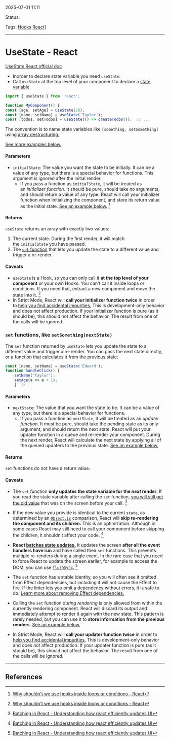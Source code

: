 
2025-07-01 11:11

Status:

Tags: [Hooks](Hooks) [React](3%20-%20Tags/React.md)]

---
# UseState - React
[UseState React official doc](https://react.dev/reference/react/useState)

- Inorder to declare state variable you need `useState`.
- Call `useState` at the top level of your component to declare a [state variable.](https://react.dev/learn/state-a-components-memory)

```jsx
import { useState } from 'react';

function MyComponent() {  
const [age, setAge] = useState(28);  
const [name, setName] = useState('Taylor');  
const [todos, setTodos] = useState(() => createTodos());  // ...
```

The convention is to name state variables like `[something, setSomething]` using [array destructuring.](https://javascript.info/destructuring-assignment)

[See more examples below.](https://react.dev/reference/react/useState#usage)

#### Parameters [](https://react.dev/reference/react/useState#parameters "Link for Parameters")

- `initialState`: The value you want the state to be initially. It can be a value of any type, but there is a special behavior for functions. This argument is ignored after the initial render.
    - If you pass a function as `initialState`, it will be treated as an _initializer function_. It should be pure, should take no arguments, and should return a value of any type. React will call your initializer function when initializing the component, and store its return value as the initial state. [See an example below.](https://react.dev/reference/react/useState#avoiding-recreating-the-initial-state)  [^1]

#### Returns [](https://react.dev/reference/react/useState#returns "Link for Returns")

`useState` returns an array with exactly two values:

1. The current state. During the first render, it will match the `initialState` you have passed.
2. The [`set` function](https://react.dev/reference/react/useState#setstate) that lets you update the state to a different value and trigger a re-render.

#### Caveats [](https://react.dev/reference/react/useState#caveats "Link for Caveats")

- `useState` is a Hook, so you can only call it **at the top level of your component** or your own Hooks. You can’t call it inside loops or conditions. If you need that, extract a new component and move the state into it. [^1]
- In Strict Mode, React will **call your initializer function twice** in order to [help you find accidental impurities.](https://react.dev/reference/react/useState#my-initializer-or-updater-function-runs-twice) This is development-only behavior and does not affect production. If your initializer function is pure (as it should be), this should not affect the behavior. The result from one of the calls will be ignored.

### `set` functions, like `setSomething(nextState)` [](https://react.dev/reference/react/useState#setstate "Link for this heading")

The `set` function returned by `useState` lets you update the state to a different value and trigger a re-render. You can pass the next state directly, or a function that calculates it from the previous state:

```jsx
const [name, setName] = useState('Edward');
function handleClick() {  
	setName('Taylor');  
	setAge(a => a + 1);
	}  // ...
```

#### Parameters [](https://react.dev/reference/react/useState#setstate-parameters "Link for Parameters")

- `nextState`: The value that you want the state to be. It can be a value of any type, but there is a special behavior for functions.
    - If you pass a function as `nextState`, it will be treated as an _updater function_. It must be pure, should take the pending state as its only argument, and should return the next state. React will put your updater function in a queue and re-render your component. During the next render, React will calculate the next state by applying all of the queued updaters to the previous state. [See an example below.](https://react.dev/reference/react/useState#updating-state-based-on-the-previous-state)

#### Returns [](https://react.dev/reference/react/useState#setstate-returns "Link for Returns")

`set` functions do not have a return value.

#### Caveats [](https://react.dev/reference/react/useState#setstate-caveats "Link for Caveats")

- The `set` function **only updates the state variable for the _next_ render**. If you read the state variable after calling the `set` function, [you will still get the old value](https://react.dev/reference/react/useState#ive-updated-the-state-but-logging-gives-me-the-old-value) that was on the screen before your call. [^2]
    
- If the new value you provide is identical to the current `state`, as determined by an [`Object.is`](https://developer.mozilla.org/en-US/docs/Web/JavaScript/Reference/Global_Objects/Object/is) comparison, React will **skip re-rendering the component and its children.** This is an optimization. Although in some cases React may still need to call your component before skipping the children, it shouldn’t affect your code. [^2]
    
- **React [batches state updates.](https://react.dev/learn/queueing-a-series-of-state-updates)** It updates the screen **after all the event handlers have run** and have called their `set` functions. This prevents multiple re-renders during a single event. In the rare case that you need to force React to update the screen earlier, for example to access the DOM, you can use [`flushSync`.](https://react.dev/reference/react-dom/flushSync) [^2]
    
- The `set` function has a stable identity, so you will often see it omitted from Effect dependencies, but including it will not cause the Effect to fire. If the linter lets you omit a dependency without errors, it is safe to do. [Learn more about removing Effect dependencies.](https://react.dev/learn/removing-effect-dependencies#move-dynamic-objects-and-functions-inside-your-effect)
    
- Calling the `set` function _during rendering_ is only allowed from within the currently rendering component. React will discard its output and immediately attempt to render it again with the new state. This pattern is rarely needed, but you can use it to **store information from the previous renders**. [See an example below.](https://react.dev/reference/react/useState#storing-information-from-previous-renders)
    
- In Strict Mode, React will **call your updater function twice** in order to [help you find accidental impurities.](https://react.dev/reference/react/useState#my-initializer-or-updater-function-runs-twice) This is development-only behavior and does not affect production. If your updater function is pure (as it should be), this should not affect the behavior. The result from one of the calls will be ignored.

---
## References
[^1]: [Why shouldn't we use hooks inside loops or conditions - React](6%20-%20Main%20notes/Frontend/React/Why%20shouldn't%20we%20use%20hooks%20inside%20loops%20or%20conditions%20-%20React.md)
[^2]: [Batching in React - Understanding how react efficiently updates UI](6%20-%20Main%20notes/Frontend/React/Batching%20in%20React%20-%20Understanding%20how%20react%20efficiently%20updates%20UI.md)
